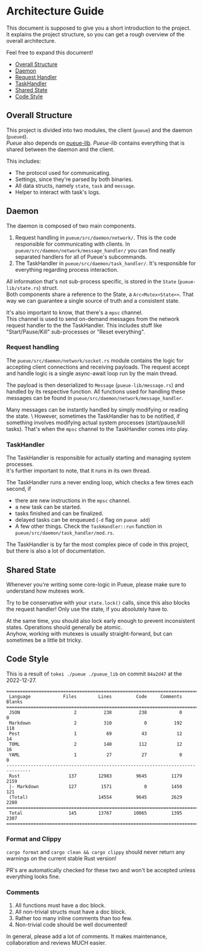 # Architecture Guide

This document is supposed to give you a short introduction to the project. \
It explains the project structure, so you can get a rough overview of the overall architecture.

Feel free to expand this document!

- [Overall Structure](https://github.com/Nukesor/pueue/blob/main/ARCHITECTURE.md#overall-structure)
- [Daemon](https://github.com/Nukesor/pueue/blob/main/ARCHITECTURE.md#daemon)
- [Request Handler](https://github.com/Nukesor/pueue/blob/main/ARCHITECTURE.md#request-handler)
- [TaskHandler](https://github.com/Nukesor/pueue/blob/main/ARCHITECTURE.md#taskhandler)
- [Shared State](https://github.com/Nukesor/pueue/blob/main/ARCHITECTURE.md#shared-state)
- [Code Style](https://github.com/Nukesor/pueue/blob/main/ARCHITECTURE.md#code-style)

## Overall Structure

This project is divided into two modules, the client (`pueue`) and the daemon (`pueued`). \
_Pueue_ also depends on [pueue-lib](https://github.com/nukesor/pueue-lib).
_Pueue-lib_ contains everything that is shared between the daemon and the client.

This includes:

- The protocol used for communicating.
- Settings, since they're parsed by both binaries.
- All data structs, namely `state`, `task` and `message`.
- Helper to interact with task's logs.

## Daemon

The daemon is composed of two main components.

1. Request handling in `pueue/src/daemon/network/`.
    This is the code responsible for communicating with clients.
    In `pueue/src/daemon/network/message_handler/` you can find neatly separated handlers for all of Pueue's subcommands.
2. The TaskHandler in `pueue/src/daemon/task_handler/`.
    It's responsible for everything regarding process interaction.

All information that's not sub-process specific, is stored in the `State` (`pueue-lib/state.rs`) struct. \
Both components share a reference to the State, a `Arc<Mutex<State>>`.
That way we can guarantee a single source of truth and a consistent state.

It's also important to know, that there's a `mpsc` channel. \
This channel is used to send on-demand messages from the network request handler to the the TaskHandler.
This includes stuff like "Start/Pause/Kill" sub-processes or "Reset everything".

### Request handling

The `pueue/src/daemon/network/socket.rs` module contains the logic for accepting client connections and receiving payloads.
The request accept and handle logic is a single async-await loop run by the main thread.

The payload is then deserialized to `Message` (`pueue-lib/message.rs`) and handled by its respective function.
All functions used for handling these messages can be found in `pueue/src/daemon/network/message_handler`.

Many messages can be instantly handled by simply modifying or reading the state. \ 
However, sometimes the TaskHandler has to be notified, if something involves modifying actual system processes (start/pause/kill tasks).
That's when the `mpsc` channel to the TaskHandler comes into play.

### TaskHandler

The TaskHandler is responsible for actually starting and managing system processes. \
It's further important to note, that it runs in its own thread.

The TaskHandler runs a never ending loop, which checks a few times each second, if

- there are new instructions in the `mpsc` channel.
- a new task can be started.
- tasks finished and can be finalized.
- delayed tasks can be enqueued (`-d` flag on `pueue add`)
- A few other things. Check the `TaskHandler::run` function in `pueue/src/daemon/task_handler/mod.rs`.

The TaskHandler is by far the most complex piece of code in this project, but there is also a lot of documentation.

## Shared State

Whenever you're writing some core-logic in Pueue, please make sure to understand how mutexes work.

Try to be conservative with your `state.lock()` calls, since this also blocks the request handler!
Only use the state, if you absolutely have to.

At the same time, you should also lock early enough to prevent inconsistent states.
Operations should generally be atomic. \
Anyhow, working with mutexes is usually straight-forward, but can sometimes be a little bit tricky.

## Code Style

This is a result of `tokei ./pueue ./pueue_lib` on commit `84a2d47` at the 2022-12-27.

```
===============================================================================
 Language            Files        Lines         Code     Comments       Blanks
===============================================================================
 JSON                    2          238          238            0            0
 Markdown                2          310            0          192          118
 Pest                    1           69           43           12           14
 TOML                    2          140          112           12           16
 YAML                    1           27           27            0            0
-------------------------------------------------------------------------------
 Rust                  137        12983         9645         1179         2159
 |- Markdown           127         1571            0         1450          121
 (Total)                          14554         9645         2629         2280
===============================================================================
 Total                 145        13767        10065         1395         2307
===============================================================================
```

### Format and Clippy

`cargo format` and `cargo clean && cargo clippy` should never return any warnings on the current stable Rust version!

PR's are automatically checked for these two and won't be accepted unless everything looks fine.

### Comments

1. All functions must have a doc block.
2. All non-trivial structs must have a doc block.
3. Rather too many inline comments than too few.
4. Non-trivial code should be well documented!

In general, please add a lot of comments. It makes maintenance, collaboration and reviews MUCH easier.
